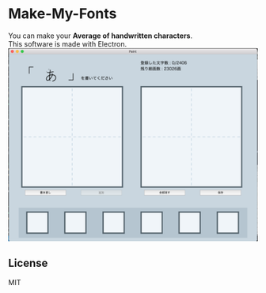 # Make-My-Fonts
You can make your **Average of handwritten characters**.  
This software is made with Electron.
![Sample](./resources/images/ScreenShot.png)
## License
MIT
